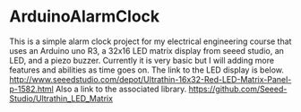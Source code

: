 ArduinoAlarmClock
=================
This is a simple alarm clock project for my electrical engineering course that uses an Arduino uno R3, a 32x16 LED matrix display from seeed studio, an LED, and a piezo buzzer. Currently it is very basic but I will adding more features and abilities as time goes on. The link to the LED display is below.
http://www.seeedstudio.com/depot/Ultrathin-16x32-Red-LED-Matrix-Panel-p-1582.html
Also a link to the associated library. https://github.com/Seeed-Studio/Ultrathin_LED_Matrix
